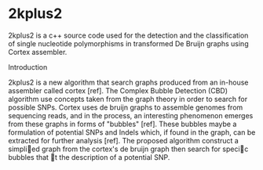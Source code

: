 2kplus2
=======

2kplus2 is a c++ source code used for the detection and the classification of single nucleotide polymorphisms in transformed De Bruijn graphs using Cortex assembler.

Introduction

2kplus2 is a new algorithm that search graphs produced from an in-house assembler called cortex [ref]. The Complex Bubble Detection (CBD) algorithm use concepts taken from the graph theory in order to search for possible SNPs. Cortex uses de bruijn graphs to assemble genomes from sequencing reads, and in the process, an interesting phenomenon emerges from these graphs in forms of "bubbles" [ref]. These bubbles maybe a formulation of potential SNPs and Indels which, if found in the graph, can be extracted for further analysis [ref]. The proposed algorithm construct a simplied graph from the cortex's de bruijn graph then search for specic bubbles that t the description of a potential SNP.
